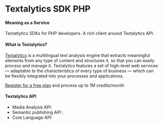 # Textalytics SDK PHP
#### Meaning as a Service

Textatlytics SDKs for PHP developers. A rich client around Textalytics API. 

#### What is Textalytics? 

[Textalytics](https://textalytics.com) is a multilingual text analysis engine that extracts meaningful elements from 
any type of content and structures it, so that you can easily process and manage it. 
Textalytics features a set of high-level web services — adaptable to the 
characteristics of every type of business — which can be flexibly integrated 
into your processes and applications.

[Register for a free plan](https://textalytics.com/register) and process up to 1M credits/month

#### Textalytics API 
 
 * Media Analysis API: 
 * Semantic publishing API : 
 * Core Language API: 
